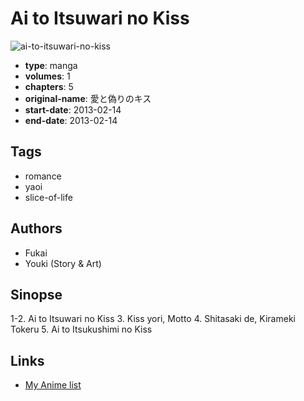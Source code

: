 # Ai to Itsuwari no Kiss

![ai-to-itsuwari-no-kiss](https://cdn.myanimelist.net/images/manga/1/142289.jpg)

-   **type**: manga
-   **volumes**: 1
-   **chapters**: 5
-   **original-name**: 愛と偽りのキス
-   **start-date**: 2013-02-14
-   **end-date**: 2013-02-14

## Tags

-   romance
-   yaoi
-   slice-of-life

## Authors

-   Fukai
-   Youki (Story & Art)

## Sinopse

1-2. Ai to Itsuwari no Kiss 3. Kiss yori, Motto 4. Shitasaki de, Kirameki Tokeru 5. Ai to Itsukushimi no Kiss

## Links

-   [My Anime list](https://myanimelist.net/manga/82193/Ai_to_Itsuwari_no_Kiss)
